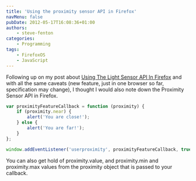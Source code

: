 ```yaml
---
title: 'Using the proximity sensor API in Firefox'
navMenu: false
pubDate: 2012-05-17T16:08:36+01:00
authors:
    - steve-fenton
categories:
    - Programming
tags:
    - FirefoxOS
    - JavaScript
---
```


Following up on my post about [Using The Light Sensor API In Firefox](/blog/2012/05/using-the-light-sensor-api-in-firefox/) and with all the same caveats (new feature, just in one browser so far, specification may change), I thought I would also note down the Proximity Sensor API in Firefox.

```javascript
var proximityFeatureCallback = function (proximity) {
    if (proximity.near) {
        alert('You are close!');
    } else {
        alert('You are far!');
    }
};

window.addEventListener('userproximity', proximityFeatureCallback, true);
```

You can also get hold of proximity.value, and proximity.min and proximity.max values from the proximity object that is passed to your callback.
